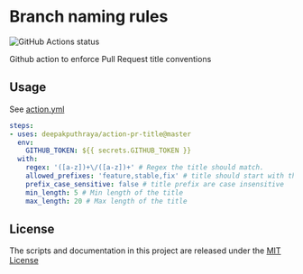 # Branch naming rules
<img alt="GitHub Actions status" src="https://github.com/deepakputhraya/action-pr-title/workflows/main/badge.svg">

Github action to enforce Pull Request title conventions

## Usage

See [action.yml](./action.yml)

```yaml
steps:
- uses: deepakputhraya/action-pr-title@master
  env:
    GITHUB_TOKEN: ${{ secrets.GITHUB_TOKEN }}
  with:
    regex: '([a-z])+\/([a-z])+' # Regex the title should match.
    allowed_prefixes: 'feature,stable,fix' # title should start with the given prefix
    prefix_case_sensitive: false # title prefix are case insensitive
    min_length: 5 # Min length of the title
    max_length: 20 # Max length of the title
```

## License
The scripts and documentation in this project are released under the [MIT License](./LICENSE)
